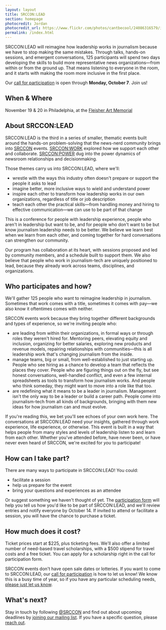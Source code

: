 ```yaml
---
layout: layout
title: SRCCON:LEAD
section: homepage
photocredit: Jordan
photocredit_url: https://www.flickr.com/photos/cantbecool/24086316579/in/photolist-CGqELk-25vHbtW-by2APr-bde4Dg-qbQtub-69PkGX-4k5u5A-wTRqM-74AhD5-74Ahu7-9BzBMX-b4NXHi-69TzXs-ayqFEp-9Tw2GU-69YKNF-4o7pT1-69PoXz-21D1iL-bk7uqj-rRqDu3-meEejW-7chLnV-jMQX4x-21CZ2q-aU1CmM-8GiDdv-9xzDqT-fMwxo2-6HKWGA-74Ai6o-fMP5Cj-6HKW7N-ck5Rfb-cpmUXU-n3AAKX-emaTsw-49GgCy-259cV9v-TMd3AF-nun6Ps-XDQvGy-bjWbsr-aTpR2D-6VE69o-6VA26R-b239ok-4H84KL-2fTcJQ-7oXgjn
permalink: /index.html
---
```


SRCCON:LEAD will reimagine how leadership works in journalism because we have to stop making the same mistakes. Through talks, hands-on sessions, and emergent conversations, 125 participants will spend two days developing the skills to build more representative news organizations—from within or from the ground up. That means listening to everyone in the room, and it starts with making the room more inclusive in the first place.

Our [call for participation](/participation/form) is open through **Monday, October 7**. Join us!

## When & Where

November 19 & 20 in Philadelphia, at the [Fleisher Art Memorial](https://fleisher.org/)

## About SRCCON:LEAD

SRCCON:LEAD is the third in a series of smaller, thematic events built around the hands-on problem-solving that the news-nerd community brings into [SRCCON](https://srccon.org) events. [SRCCON:WORK](https://work.srccon.org/) explored how we support each other and collaborate. [SRCCON:POWER](https://work.srccon.org/) dug into the power dynamics of newsroom relationships and decisionmaking.

Those themes carry us into SRCCON:LEAD, where we'll:

* wrestle with the ways this industry often doesn't prepare or support the people it asks to lead
* imagine better, more inclusive ways to wield and understand power
* inspire each other to transform how leadership works in our own organizations, regardless of title or job description
* teach each other the practical skills—from handling money and hiring to effective communication—we can use to be part of that change

This is a conference for people with leadership experience, people who aren't in leadership but want to be, and for people who don't want to be but know journalism leadership needs to be better. We believe we learn best when we learn from each other, and coming together for hard conversations can strengthen our community.

Our program has collaboration at its heart, with sessions proposed and led by community members, and a schedule built to support them. We also believe that people who work in journalism-tech are uniquely positioned to lead, because they already work across teams, disciplines, and organizations.

## Who participates and how?

We'll gather 125 people who want to reimagine leadership in journalism. Sometimes that work comes with a title, sometimes it comes with pay—we also know it oftentimes comes with neither.

SRCCON events work because they bring together different backgrounds and types of experience, so we're inviting people who:

* are leading from within their organizations, in formal ways or through roles they weren't hired for. Mentoring peers, elevating equity and inclusion, organizing for better salaries, exploring new products and revenue models, repairing relationships with communities—this is all leadership work that's changing journalism from the inside.
* manage teams, big or small, from well-established to just starting up. People who see hiring as a chance to develop a team that reflects the places they cover. People who are figuring things out on the fly, but see honest conversations, well-handled conflict, and even a few internal spreadsheets as tools to transform how journalism works. And people who think someday, they might want to move into a role like that too.
* are redefining what it means to be a leader in journalism. Management isn't the only way to be a leader or build a career path. People come into journalism-tech from all kinds of backgrounds, bringing with them new ideas for how journalism can and must evolve.

If you're reading this, we bet you'll see echoes of your own work here. The conversations at SRCCON:LEAD need your insights, gathered through work experience, life experience, or otherwise. This event is built in a way that helps people from many styles and levels of leadership listen to and learn from each other. Whether you've attended before, have never been, or have never even heard of SRCCON, we're excited for _you_ to participate!

## How can I take part?

There are many ways to participate in SRCCON:LEAD! You could:

* facilitate a session
* help us prepare for the event
* bring your questions and experiences as an attendee

Or suggest something we haven't thought of yet. The [participation form](/participation/form) will help you tell us how you'd like to be part of SRCCON:LEAD, and we'll review entries and notify everyone by October 14. If invited to attend or facilitate a session, you will have the chance to purchase a ticket.

## How much does it cost?

Ticket prices start at $225, plus ticketing fees. We'll also offer a limited number of need-based travel scholarships, with a $500 stipend for travel costs and a free ticket. You can apply for a scholarship right in the call for participation form.

SRCCON events don't have open sale dates or lotteries. If you want to come to SRCCON:LEAD, our [call for participation](/participation/form) is how to let us know! We know this is a busy time of year, so if you have any particular scheduling needs, [please just let us know](mailto:srccon@opennews.org). 

## What's next?

Stay in touch by following [@SRCCON](https://twitter.com/srccon) and find out about upcoming deadlines by [joining our mailing list](http://eepurl.com/czSVTL). If you have a specific question, please [reach out](mailto:srccon@opennews.org).